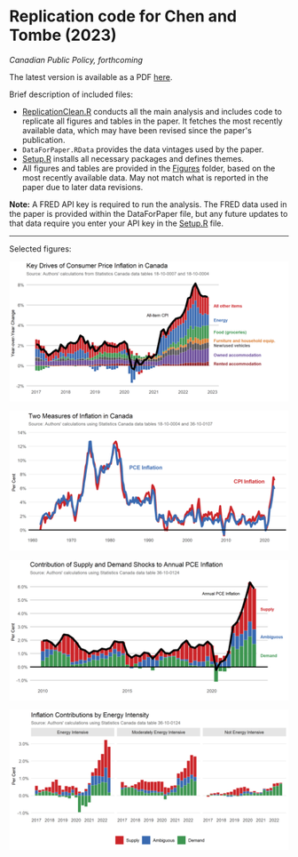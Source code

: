# Replication code for Chen and Tombe (2023)

*Canadian Public Policy, forthcoming*

The latest version is available as a PDF [here](Chen_and_Tombe_2022.pdf).

Brief description of included files:

- [ReplicationClean.R](ReplicationClean.R) conducts all the main analysis and includes code to replicate all figures and tables in the paper. It fetches the most recently available data, which may have been revised since the paper's publication. 
- `DataForPaper.RData` provides the data vintages used by the paper.
- [Setup.R](Setup.R) installs all necessary packages and defines themes.
- All figures and tables are provided in the [Figures](Figures) folder, based on the most recently available data. May not match what is reported in the paper due to later data revisions.

**Note:** A FRED API key is required to run the analysis. The FRED data used in the paper is provided within the DataForPaper file, but any future updates to that data require you enter your API key in the [Setup.R](Setup.R) file.

---

Selected figures:

![](Figures/Figure1.png)

![](Figures/Figure3.png)

![](Figures/Figure5a.png)

![](Figures/Figure7.png)
